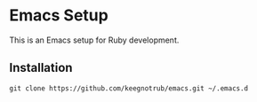 # Emacs Setup

This is an Emacs setup for Ruby development.

## Installation

    git clone https://github.com/keegnotrub/emacs.git ~/.emacs.d

